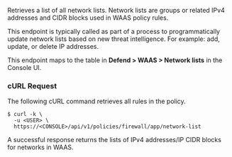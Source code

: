Retrieves a list of all network lists.
Network lists are groups or related IPv4 addresses and CIDR blocks used in WAAS policy rules.

This endpoint is typically called as part of a process to programmatically update network lists based on new threat intelligence.
For example: add, update, or delete IP addresses.

This endpoint maps to the table in **Defend > WAAS > Network lists** in the Console UI.

### cURL Request

The following cURL command retrieves all rules in the policy.

```
$ curl -k \
  -u <USER> \
  https://<CONSOLE>/api/v1/policies/firewall/app/network-list
```

A successful response returns the lists of IPv4 addresses/IP CIDR blocks for networks in WAAS.
